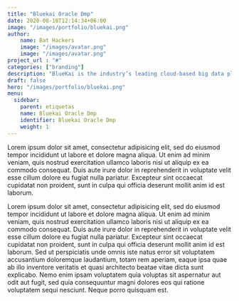 ```yaml
---
title: "Bluekai Oracle Dmp"
date: 2020-08-18T12:14:34+06:00
image: "/images/portfolio/bluekai.png"
author:
    name: Bat Hackers
    image: "/images/avatar.png"
    image: "/images/avatar.png"
project_url : "#"
categories: ["branding"]
description: "BlueKai is the industry’s leading cloud-based big data platform that enables marketing organizations to personalize online, offline, and mobile marketing campaigns with richer and more-actionable info."
draft: false
hero: "/images/portfolio/bluekai.png"
menu:
  sidebar:
    parent: etiquetas
    name: Bluekai Oracle Dmp
    identifier: Bluekai Oracle Dmp
    weight: 1
---
```


Lorem ipsum dolor sit amet, consectetur adipisicing elit, sed do eiusmod tempor incididunt ut labore
et dolore magna aliqua. Ut enim ad minim veniam, quis nostrud exercitation ullamco laboris nisi ut aliquip
ex ea commodo consequat. Duis aute irure dolor in reprehenderit in voluptate velit esse cillum dolore eu
fugiat nulla pariatur. Excepteur sint occaecat cupidatat non proident, sunt in culpa qui officia deserunt
mollit anim id est laborum.

Lorem ipsum dolor sit amet, consectetur adipisicing elit, sed do eiusmod tempor incididunt ut labore et
dolore magna aliqua. Ut enim ad minim veniam, quis nostrud exercitation ullamco laboris nisi ut aliquip ex
ea commodo consequat. Duis aute irure dolor in reprehenderit in voluptate velit esse cillum dolore eu fugiat
nulla pariatur. Excepteur sint occaecat cupidatat non proident, sunt in culpa qui officia deserunt mollit
anim id est laborum. Sed ut perspiciatis unde omnis iste natus error sit voluptatem accusantium doloremque
laudantium, totam rem aperiam, eaque ipsa quae ab illo inventore veritatis et quasi architecto beatae vitae
dicta sunt explicabo. Nemo enim ipsam voluptatem quia voluptas sit aspernatur aut odit aut fugit, sed quia
consequuntur magni dolores eos qui ratione voluptatem sequi nesciunt. Neque porro quisquam est.